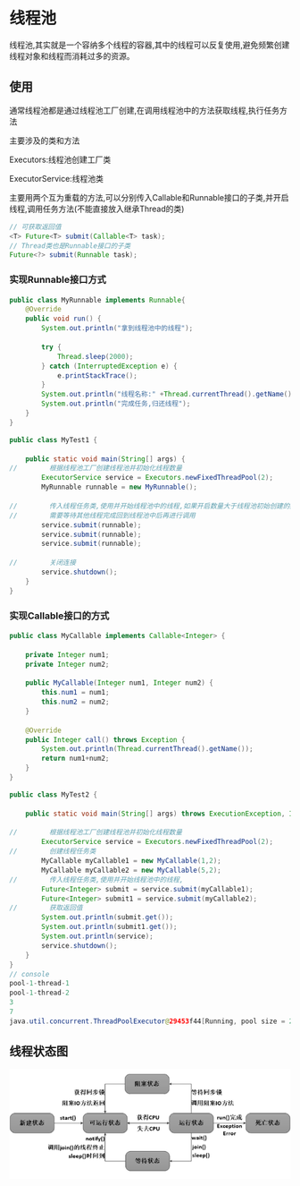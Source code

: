 # 线程池

​	线程池,其实就是一个容纳多个线程的容器,其中的线程可以反复使用,避免频繁创建线程对象和线程而消耗过多的资源。

## 使用

通常线程池都是通过线程池工厂创建,在调用线程池中的方法获取线程,执行任务方法

主要涉及的类和方法

Executors:线程池创建工厂类

ExecutorService:线程池类

主要用两个互为重载的方法,可以分别传入Callable和Runnable接口的子类,并开启线程,调用任务方法(不能直接放入继承Thread的类)

```java
// 可获取返回值
<T> Future<T> submit(Callable<T> task);
// Thread类也是Runnable接口的子类
Future<?> submit(Runnable task);
```

### 实现Runnable接口方式

```java
public class MyRunnable implements Runnable{
    @Override
    public void run() {
        System.out.println("拿到线程池中的线程");

        try {
            Thread.sleep(2000);
        } catch (InterruptedException e) {
            e.printStackTrace();
        }
        System.out.println("线程名称:" +Thread.currentThread().getName());
        System.out.println("完成任务,归还线程");
    }
}
```

```java
public class MyTest1 {

    public static void main(String[] args) {
//        根据线程池工厂创建线程池并初始化线程数量
        ExecutorService service = Executors.newFixedThreadPool(2);
        MyRunnable runnable = new MyRunnable();

//        传入线程任务类,使用并开始线程池中的线程,如果开启数量大于线程池初始创建的数量
//        需要等待其他线程完成回到线程池中后再进行调用
        service.submit(runnable);
        service.submit(runnable);
        service.submit(runnable);

//        关闭连接
        service.shutdown();
    }
}
```

### 实现Callable接口的方式

```java
public class MyCallable implements Callable<Integer> {

    private Integer num1;
    private Integer num2;

    public MyCallable(Integer num1, Integer num2) {
        this.num1 = num1;
        this.num2 = num2;
    }

    @Override
    public Integer call() throws Exception {
        System.out.println(Thread.currentThread().getName());
        return num1+num2;
    }
}
```

```java
public class MyTest2 {

    public static void main(String[] args) throws ExecutionException, InterruptedException {

//        根据线程池工厂创建线程池并初始化线程数量
        ExecutorService service = Executors.newFixedThreadPool(2);
//        创建线程任务类
        MyCallable myCallable1 = new MyCallable(1,2);
        MyCallable myCallable2 = new MyCallable(5,2);
//        传入线程任务类,使用并开始线程池中的线程,
        Future<Integer> submit = service.submit(myCallable1);
        Future<Integer> submit1 = service.submit(myCallable2);
//        获取返回值
        System.out.println(submit.get());
        System.out.println(submit1.get());
        System.out.println(service);
        service.shutdown();
    }
}
// console
pool-1-thread-1
pool-1-thread-2
3
7
java.util.concurrent.ThreadPoolExecutor@29453f44[Running, pool size = 2, active threads = 0, queued tasks = 0, completed tasks = 2]
```



## 线程状态图

![image-20200328235113533](线程池.assets/image-20200328235113533.png)
